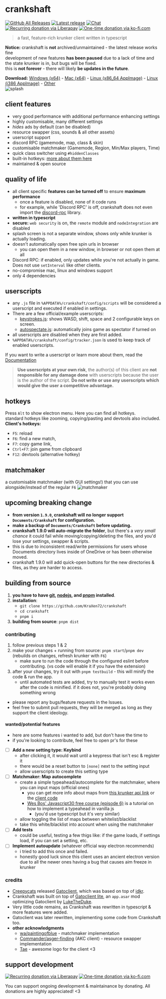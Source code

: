 # crankshaft
  
[![GitHub All Releases](https://img.shields.io/github/downloads/KraXen72/crankshaft/total.svg)](https://github.com/KraXen72/crankshaft/releases/latest) [![Latest release](https://img.shields.io/github/downloads/KraXen72/crankshaft/latest/total)](https://github.com/KraXen72/crankshaft/releases/latest) [![Chat](https://img.shields.io/discord/966300714060116008)](https://discord.gg/ZeVuxG7gQJ) [![Recurring donation via Liberapay](https://img.shields.io/badge/donate-liberapay-%23f6c915?logo=liberapay)](https://liberapay.com/KraXen72) [![One-time donation via ko-fi.com](https://img.shields.io/badge/donate-ko--fi-%23ff5e5b?logo=kofi)](https://ko-fi.com/kraxen72)

> a fast, feature-rich krunker client written in typescript
  
**Notice:**
crankshaft is **not** archived/unmaintained - the latest release works fine    
development of new features **has been paused** due to a lack of time and the state krunker is in, but bugs will be fixed.  
this is **not forever** - there will likely **be updates in the future**.  

**Download:** [Windows (x64)](https://github.com/KraXen72/crankshaft/releases/latest/download/crankshaft-setup-win-x64.exe) - [Mac (x64)](https://github.com/KraXen72/crankshaft/releases/latest/download/crankshaft-portable-mac-x64.dmg) - [Linux (x86_64 AppImage)](https://github.com/KraXen72/crankshaft/releases/latest/download/crankshaft-portable-linux-x86_64.AppImage) - [Linux (i386 AppImage)](https://github.com/KraXen72/crankshaft/releases/latest/download/crankshaft-portable-linux-i386.AppImage) - [Other](https://github.com/KraXen72/crankshaft/releases/latest)  
![splash](assets/blank_splash.png)

## client features
- very good performance with additional performance enhancing settings
- highly customisable, many different settings
- _hides_ ads by default (can be disabled)
- resource swapper (css, sounds & all other assets)
- userscript support
- discord RPC (gamemode, map, class & skin)
- customisable matchmaker (Gamemode, Region, Min/Max players, Time)
- quick class switcher using `#hiddenClasses`
- built-in hotkeys: [more about them here](#hotkeys)
- maintained & open source

## quality of life
- all client specific **features can be turned off** to ensure **maximum performance**
  - once a feature is disabled, none of it code runs
  - for example, while 'Discord RPC' is off, crankshaft does not even import the [discord-rpc](https://github.com/discordjs/RPC) library.
- **written in typescript**
- **secure:** `web security` is on, the `remote` module and `nodeIntegration` are disabled
- splash screen is not a separate window, shows only while krunker is actually loading.
- doesn't automatically open free spin urls in browser
  - you can open them in a new window, in browser or not open them at all
- Discord RPC: if enabled, only updates while you're not actually in game. Does not use `setInterval` like other clients.
- no-compromise mac, linux and windows support
- only 4 dependencies

## userscripts

- any `.js` file in `%APPDATA%/crankshaft/config/scripts` will be considered a userscript and executed if enabled in settings.
- There are a few official/example userscripts:
  - [keystrokes.js](https://gist.github.com/KraXen72/2ea1332440b0c66b83ca9b73afc38269): shows WASD, shift, space and 2 configurable keys on screen.
  - [autospectate.js](https://gist.github.com/KraXen72/270b2b8f28dda974f9e643b384e87a68): automatically joins game as spectator if turned on
- all userscripts are disabled when they are first added.
- `%APPDATA%/crankshaft/config/tracker.json` is used to keep track of enabled userscripts.
  
If you want to write a userscript or learn more about them, read the [Documentation](./USERSCRIPTS.md)  
> **Use userscripts at your own risk**, the author(s) of this client are **not responsible for any damage done** with userscripts because the user is the author of the script.
> **Do not write or use any userscripts which would give the user a competitive advantage.**
  
## hotkeys

Press `Alt` to show electron menu. Here you can find all hotkeys.  
standard hotkeys like zooming, copying/pasting and devtools also included.  
**Client's hotkeys:**

- `F5`: reload
- `F6`: find a new match,
- `F7`: copy game link,
- `Ctrl+F7`: join game from clipboard
- `F12`: devtools (alternative hotkey)

## matchmaker
a customisable matchmaker (with GUI settings!) that you can use alongside/instead of the regular `F6` 
![matchmaker](./assets/matchmaker_screenshot.png)

## upcoming breaking change
- **from version `1.9.0`, crankshaft will no longer support `Documents/Crankshaft` for configuration.**
- **make a backup of `Documents/Crankshaft` before updating.**
- **crankshaft 1.9.0 will auto-migrate the folder**, but there's a *very small chance* it could fail while moving/copying/deleting the files, and you'd lose your settings, swapper & scripts.
- this is due to inconsistent read/write permissions for users whose Documents directory lives inside of OneDrive or has been otherwise moved.
- crankshaft 1.9.0 will add quick-open buttons for the new directories & files, as they are harder to access.

## building from source
1. **you have to have [git](https://git-scm.com/downloads), [nodejs](https://nodejs.org/en/download/), and [pnpm](https://pnpm.io/installation) installed**.
2. **installation**:
   - `git clone https://github.com/KraXen72/crankshaft`
   - `cd crankshaft`
   - `pnpm i`
3. **building from source**: `pnpm dist`
  
### contributing
1. follow previous steps 1 & 2
2. make your changes + running from source: `pnpm start`/`pnpm dev` (rebuilds on changes, refresh krunker with `F6`)
   - make sure to run the code through the configured eslint before contributing. (vs code will enable it if you have the extension)
3. after your changes, try it out with `pnpm testbuild` - this will minify the code & run the app.
   - until automated tests are added, try to manually test it works even after the code is minified. if it does not, you're probably doing something wrong
- please report any bugs/feature requests in the Issues.
- feel free to submit pull requests, they will be merged as long as they support the client ideology.
  
#### wanted/potential features
- here are some features i wanted to add, but don't have the time to
- if you're looking to contribute, feel free to open pr's for these
- [ ] **Add a new setting type: Keybind**
  - after clicking it, it would wait until a keypress that isn't esc & register it
  - there would be a reset button to `[none]` next to the setting input
  - allow userscripts to create this setting type
- [ ] **Matchmaker: Map autocomplete**
  - create a simple typeahead/autocomplete for the matchmaker, where you can input maps (official ones)
    - you can get more info about maps from [this krunker api link](https://matchmaker.krunker.io/game-list?hostname=krunker.io) or the [client code](https://github.com/KraXen72/crankshaft/blob/master/src/matchmaker.ts)
    - [Wes Bos' Javascript30 free course (episode 6)](https://javascript30.com) is a tutorial on how to implement a typeahead in vanilla js
      - (you'd use typescript but it's very similar)
  - allow toggling the list of maps between whitelist/blacklist
  - take this white/blacklist into account when using the matchmaker
- [ ] **Add tests**
  - could be useful, testing a few thigs like: if the game loads, if settings load, if you can set a setting, etc.
- [ ] **Implement autoupdate** (whatever official way electron recommends)
  - i tried to add this once and failed.
  - honestly good luck since this client uses an ancient electron version due to all the newer ones having a bug that causes aim freeze in krunker

### credits
- [Creepycats](https://github.com/creepycats) released [Gatoclient](https://github.com/Gatohost/gatoclient), which was based on top of [idkr](https://github.com/idkr-client/idkr).
- Crankshaft was built on top of [Gatoclient lite](https://github.com/LukeTheDuke240/gatoclient-lite), an `app.asar` mod optimizing Gatoclient by [LukeTheDuke](https://github.com/LukeTheDuke240).
- Very little code remains, as Crankshaft was rewritten in typescript & more features were added.
- Gatoclient was later rewritten, implementing some code from Crankshaft too.
- **other acknowledgments**
  - [wa/paintingofblue](https://github.com/paintingofblue) - matchmaker implementation
  - [Commander/asger-finding](https://github.com/asger-finding) (AKC client) - resource swapper implementation
  - [Tae](https://github.com/whuuayu) - awesome logo for the client <3

## support development
[![Recurring donation via Liberapay](https://liberapay.com/assets/widgets/donate.svg)](https://liberapay.com/KraXen72) [![One-time donation via ko-fi.com](https://ko-fi.com/img/githubbutton_sm.svg)](https://ko-fi.com/kraxen72)
  
You can support ongoing development & maintainance by donating. All donations are highly appreciated! <3
